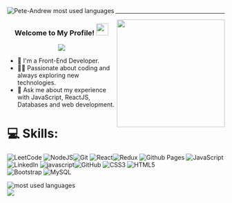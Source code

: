 <img align="left" src="https://raw.githubusercontent.com/halfrost/halfrost/master/icons/header_.png" alt="Pete-Andrew most used languages" />
<hr/>

<img width="250" align="right" src="https://c.tenor.com/_DOBjnGspYAAAAAM/code-coding.gif">

<h3 align="center">
  Welcome to My Profile!
  <img src="https://media.giphy.com/media/hvRJCLFzcasrR4ia7z/giphy.gif" width="28">
</h3>

<!-- Typing SVG -->
<p align="center">
  <a href="https://github.com/DenverCoder1/readme-typing-svg"><img src="https://readme-typing-svg.herokuapp.com/?lines=Front%20End%20Developer;Always%20learning%20new%20things&font=Fira%20Code&center=true&width=440&height=45&color=f75c7e&vCenter=true&size=22"></a>
</p> 

- 🏢 I'm a Front-End Developer.
- 👨‍💻 Passionate about coding and always exploring new technologies.
- 💬 Ask me about my experience with JavaScript, ReactJS, Databases and web development.

# 💻 Skills:
![LeetCode](https://img.shields.io/badge/LeetCode-000000?style=for-the-badge&logo=LeetCode&logoColor=#d16c06)
![NodeJS](https://img.shields.io/badge/node.js-6DA55F?style=for-the-badge&logo=node.js&logoColor=white)![Git](https://img.shields.io/badge/git-%23F05033.svg?style=for-the-badge&logo=git&logoColor=white)
![React](https://img.shields.io/badge/react-%2320232a.svg?style=for-the-badge&logo=react&logoColor=%2361DAFB)![Redux](https://img.shields.io/badge/redux-%23593d88.svg?style=for-the-badge&logo=redux&logoColor=white)
![Github Pages](https://img.shields.io/badge/github%20pages-121013?style=for-the-badge&logo=github&logoColor=white)	
![JavaScript](https://img.shields.io/badge/javascript-%23323330.svg?style=for-the-badge&logo=javascript&logoColor=%23F7DF1E)
![LinkedIn](https://img.shields.io/badge/linkedin-%230077B5.svg?style=for-the-badge&logo=linkedin&logoColor=white)
![javascript](https://img.shields.io/badge/css3-%231572B6.svg?style=for-the-badge&logo=css3&logoColor=white)![GitHub](https://img.shields.io/badge/github-%23121011.svg?style=for-the-badge&logo=github&logoColor=white)
![CSS3](https://img.shields.io/badge/css3-%231572B6.svg?style=for-the-badge&logo=css3&logoColor=white)
![HTML5](https://img.shields.io/badge/html5-%23E34F26.svg?style=for-the-badge&logo=html5&logoColor=white)  
![Bootstrap](https://img.shields.io/badge/bootstrap-%23563D7C.svg?style=for-the-badge&logo=bootstrap&logoColor=white)
![MySQL](https://img.shields.io/badge/mysql-%2300f.svg?style=for-the-badge&logo=mysql&logoColor=white) 


<img align="left" src="https://github-readme-stats.vercel.app/api/top-langs?username=aprahemmahmoud&show_icons=true&locale=en&layout=compact&theme=radical" alt="most used languages" />
<br>
<a href="https://komarev.com/ghpvc/?username=aprahemmahmoud&style=for-the-badge">
    <img src="https://komarev.com/ghpvc/?username=aprahemmahmoud&style=for-the-badge">
</a>




</p>



 <!--<picture>
  <source media="(prefers-color-scheme: dark)" srcset="https://raw.githubusercontent.com/aprahemmahmoud/aprahemmahmoud/output/github-snake-dark.svg" />
  <source media="(prefers-color-scheme: light)" srcset="https://raw.githubusercontent.com/aprahemmahmoud/aprahemmahmoud/output/github-snake.svg" />
  <img alt="github-snake" src="https://raw.githubusercontent.com/aprahemmahmoud/aprahemmahmoud/output/github-snake.svg" />
</picture> -->


